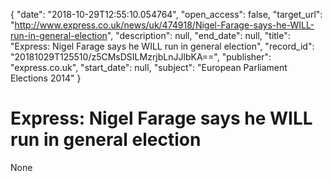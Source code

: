 {
  "date": "2018-10-29T12:55:10.054764", 
  "open_access": false, 
  "target_url": "http://www.express.co.uk/news/uk/474918/Nigel-Farage-says-he-WILL-run-in-general-election", 
  "description": null, 
  "end_date": null, 
  "title": "Express: Nigel Farage says he WILL run in general election", 
  "record_id": "20181029T125510/z5CMsDSILMzrjbLnJJlbKA==", 
  "publisher": "express.co.uk", 
  "start_date": null, 
  "subject": "European Parliament Elections 2014"
}

# Express: Nigel Farage says he WILL run in general election

None